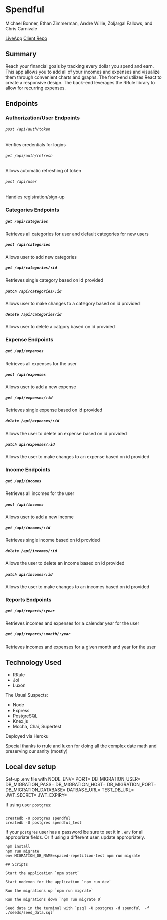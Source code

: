 # Spendful

Michael Bonner, Ethan Zimmerman, Andre Willie, Zoljargal Fallows, and Chris Carnivale

[LiveApp](http://spendful.now.sh)
[Client Repo](https://github.com/thinkful-ei-armadillo/spendful-client)

## Summary

Reach your financial goals by tracking every dollar you spend and earn.  This app allows you to 
add all of your incomes and expenses and visualize them through convenient charts and graphs.  The
front-end utilizes React to create a responsive design.  The back-end leverages the RRule library to allow
for recurring expenses.

## Endpoints

### Authorization/User Endpoints

###### `post /api/auth/token`
Verifies credentials for logins

###### `get /api/auth/refresh`
Allows automatic refreshing of token

###### `post /api/user`
Handles registration/sign-up

### Categories Endpoints

##### `get /api/categories`
Retrieves all categories for user and default categories for new users

##### `post /api/categories`
Allows user to add new categories

##### `get /api/categories/:id`
Retrieves single category based on id provided

##### `patch /api/categories/:id`
Allows user to make changes to a category based on id provided

##### `delete /api/categories/id`
Allows user to delete a catgory based on id provided

### Expense Endpoints

##### `get /api/expenses`
Retrieves all expenses for the user

##### `post /api/expenses`
Allows user to add a new expense

##### `get /api/expenses/:id`
Retrieves single expense based on id provided

##### `delete /api/expenses/:id`
Allows the user to delete an expense based on id provided

##### `patch api/expenses/:id`
Allows the user to make changes to an expense based on id provided

### Income Endpoints

##### `get /api/incomes`
Retrieves all incomes for the user

##### `post /api/incomes`
Allows user to add a new income

##### `get /api/incomes/:id`
Retrieves single income based on id provided

##### `delete /api/incomes/:id`
Allows the user to delete an income based on id provided

##### `patch api/incomes/:id`
Allows the user to make changes to an incomes based on id provided

### Reports Endpoints

##### `get /api/reports/:year`
Retrieves incomes and expenses for a calendar year for the user

##### `get /api/reports/:month/:year`
Retrieves incomes and expenses for a given month and year for the user

## Technology Used
- RRule
- Joi
- Luxon

The Usual Suspects: 

- Node
- Express
- PostgreSQL
- Knex.js
- Mocha, Chai, Supertest

Deployed via Heroku

  Special thanks to rrule and luxon for doing all the complex date math and 
  preserving our sanity (mostly) 

## Local dev setup

Set-up .env file with 
NODE_ENV=
PORT=
DB_MIGRATION_USER= 
DB_MIGRATION_PASS= 
DB_MIGRATION_HOST= 
DB_MIGRATION_PORT= 
DB_MIGRATION_DATABASE=
DATBASE_URL=
TEST_DB_URL=
JWT_SECRET=
JWT_EXPIRY=


If using user `postgres`:
```

createdb -U postgres spendful
createdb -U postgres spendful_test
```
If your `postgres` user has a password be sure to set it in `.env` for all appropriate fields. Or if using a different user, update appropriately.

```
npm install
npm run migrate
env MIGRATION_DB_NAME=spaced-repetition-test npm run migrate

## Scripts

Start the application `npm start`

Start nodemon for the application `npm run dev`

Run the migrations up `npm run migrate`

Run the migrations down `npm run migrate 0`

Seed data in the terminal with `psql -U postgres -d spendful  -f ./seeds/seed_data.sql`
